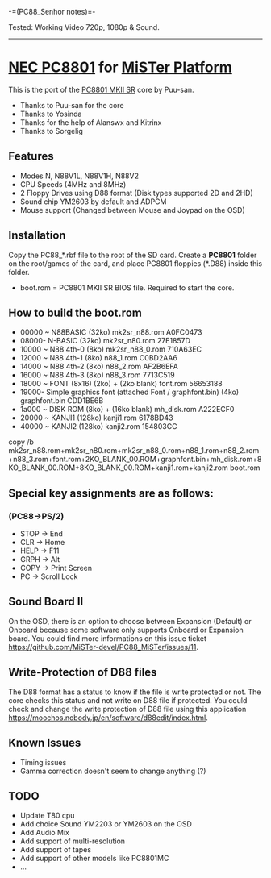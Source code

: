 -=(PC88_Senhor notes)=-

Tested: Working Video 720p, 1080p & Sound.

___
# [NEC PC8801](https://en.wikipedia.org/wiki/PC88) for [MiSTer Platform](https://github.com/MiSTer-devel/Main_MiSTer/wiki)

This is the port of the [PC8801 MKII SR](http://fpga8801.seesaa.net/category/21233167-1.html) core by Puu-san.

- Thanks to Puu-san for the core
- Thanks to Yosinda
- Thanks for the help of Alanswx and Kitrinx
- Thanks to Sorgelig

## Features
* Modes N, N88V1L, N88V1H, N88V2
* CPU Speeds (4MHz and 8MHz)
* 2 Floppy Drives using D88 format (Disk types supported 2D and 2HD)
* Sound chip YM2603 by default and ADPCM
* Mouse support (Changed between Mouse and Joypad on the OSD)

## Installation
Copy the PC88_\*.rbf file to the root of the SD card. Create a **PC8801** folder on the root/games of the card, and place PC8801 floppies (\*.D88) inside this folder. 
- boot.rom = PC8801 MKII SR BIOS file.  Required to start the core.

## How to build the boot.rom

- 00000 ~ N88BASIC (32ko) mk2sr_n88.rom A0FC0473
- 08000- N-BASIC (32ko) mk2sr_n80.rom 27E1857D
- 10000 ~ N88 4th-0 (8ko) mk2sr_n88_0.rom 710A63EC
- 12000 ~ N88 4th-1 (8ko) n88_1.rom C0BD2AA6
- 14000 ~ N88 4th-2 (8ko) n88_2.rom AF2B6EFA
- 16000 ~ N88 4th-3 (8ko) n88_3.rom 7713C519
- 18000 ~ FONT (8x16) (2ko) + (2ko blank) font.rom 56653188
- 19000- Simple graphics font (attached Font / graphfont.bin) (4ko) graphfont.bin CDD1BE6B
- 1a000 ~ DISK ROM (8ko) + (16ko blank) mh_disk.rom A222ECF0
- 20000 ~ KANJI1 (128ko) kanji1.rom 6178BD43
- 40000 ~ KANJI2 (128ko) kanji2.rom 154803CC

copy /b mk2sr_n88.rom+mk2sr_n80.rom+mk2sr_n88_0.rom+n88_1.rom+n88_2.rom+n88_3.rom+font.rom+2KO_BLANK_00.ROM+graphfont.bin+mh_disk.rom+8KO_BLANK_00.ROM+8KO_BLANK_00.ROM+kanji1.rom+kanji2.rom boot.rom

## Special key assignments are as follows:

### (PC88->PS/2)
- STOP -> End
- CLR -> Home
- HELP -> F11
- GRPH -> Alt
- COPY -> Print Screen
- PC -> Scroll Lock

## Sound Board II

On the OSD, there is an option to choose between Expansion (Default) or Onboard because some software only supports Onboard or Expansion board. You could find more informations on this issue ticket https://github.com/MiSTer-devel/PC88_MiSTer/issues/11.

## Write-Protection of D88 files

The D88 format has a status to know if the file is write protected or not. The core checks this status and not write on D88 file if protected.
You could check and change the write protection of D88 file using this application https://moochos.nobody.jp/en/software/d88edit/index.html.

## Known Issues
- Timing issues
- Gamma correction doesn't seem to change anything (?)

## TODO
- Update T80 cpu
- Add choice Sound YM2203 or YM2603 on the OSD
- Add Audio Mix
- Add support of multi-resolution
- Add support of tapes
- Add support of other models like PC8801MC
- ...
